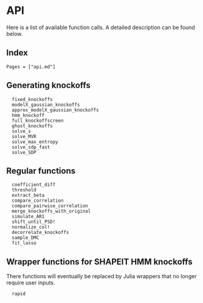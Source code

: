 
# API

Here is a list of available function calls. A detailed description can be found below. 

## Index

```@index
Pages = ["api.md"]
```

## Generating knockoffs

```@docs
  fixed_knockoffs
  modelX_gaussian_knockoffs
  approx_modelX_gaussian_knockoffs
  hmm_knockoff
  full_knockoffscreen
  ghost_knockoffs
  solve_s
  solve_MVR
  solve_max_entropy
  solve_sdp_fast
  solve_SDP
```

## Regular functions

```@docs
  coefficient_diff
  threshold
  extract_beta
  compare_correlation
  compare_pairwise_correlation
  merge_knockoffs_with_original
  simulate_AR1
  shift_until_PSD!
  normalize_col!
  decorrelate_knockoffs
  sample_DMC
  fit_lasso
```

## Wrapper functions for SHAPEIT HMM knockoffs

There functions will eventually be replaced by Julia wrappers that no longer require user inputs. 

```@docs
  rapid
```
